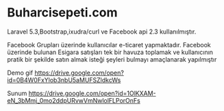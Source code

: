 # Buharcisepeti.com

Laravel 5.3,Bootstrap,ixudra/curl ve Facebook api 2.3 kullanılmıştır.

Facebook Grupları üzerinde kullanıcılar e-ticaret yapmaktadır. Facebook üzerinde bulunan Esigara satışları tek bir havuza toplamak ve kullanıcının pratik bir şekilde satın almak isteği şeyleri bulmayı amaçlanarak yapılmıştır 

Demo gif https://drive.google.com/open?id=0B4W0FxYlob3nbU5aMUFSZldkcWs

Sunum https://drive.google.com/open?id=1OlKXAM-eN_3bMmj_0mo2ddpURvwVmNwlolFLPorOnFs
